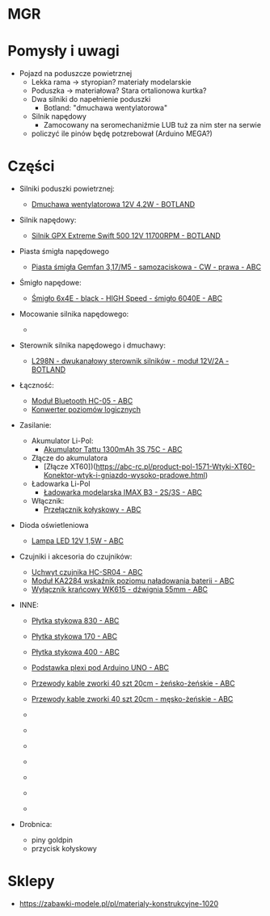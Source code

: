 # MGR

# Pomysły i uwagi
* Pojazd na poduszcze powietrznej
  * Lekka rama -> styropian? materiały modelarskie
  * Poduszka -> materiałowa? Stara ortalionowa kurtka?
  * Dwa silniki do napełnienie poduszki
    * Botland: "dmuchawa wentylatorowa"
  * Silnik napędowy
    * Zamocowany na seromechaniźmie LUB tuż za nim ster na serwie
  * policzyć ile pinów  będę potzrebował (Arduino MEGA?)

# Części
 * Silniki poduszki powietrznej:
   * [Dmuchawa wentylatorowa 12V 4,2W - BOTLAND](https://botland.com.pl/pl/pompy/8875-dmuchawa-wentylatorowa-12v-42w-97x97x33mm.html?search_query=Dmuchawa+wentylatorowa+12V+4%2C2W&results=1)
 * Silnik napędowy:
   * [Silnik GPX Extreme Swift 500 12V 11700RPM - BOTLAND](https://botland.com.pl/pl/silniki-dc-bez-przekladni/7304-silnik-gpx-extreme-swift-500-12v-11700rpm.html)
 * Piasta śmigła napędowego
   * [Piasta śmigła Gemfan 3,17/M5 - samozaciskowa - CW - prawa - ABC](https://abc-rc.pl/product-pol-4299-Piasta-smigla-Gemfan-3-17-M5-samozaciskowa-CW-prawa.html)
 * Śmigło napędowe:
   * [Śmigło 6x4E - black - HIGH Speed - śmigło 6040E - ABC](https://abc-rc.pl/product-pol-12265-Smiglo-6x4E-black-HIGH-Speed-smiglo-6040E.html)
 * Mocowanie silnika napędowego:
   * []()
 * Sterownik silnika napędowego i dmuchawy:
   * [L298N - dwukanałowy sterownik silników - moduł 12V/2A - BOTLAND](https://botland.com.pl/pl/sterowniki-silnikow-moduly/3164-l298n-dwukanalowy-sterownik-silnikow-modul-12v2a.html?search_query=L298N+-+dwukanalowy+sterownik+silnikow+-+modul+12V%2F2&results=2)
 * Łączność:
   * [Moduł Bluetooth HC-05 - ABC](https://abc-rc.pl/product-pol-6189-Bluetooth-HC-05-master-slave-modul-do-APM-i-AlexMos-Arduino.html)
   * [Konwerter poziomów logicznych](https://abc-rc.pl/product-pol-6191-Konwerter-poziomow-3-3-5V-4-kanaly-stanow-logicznych-SPI-UART-Arduino.html)
 * Zasilanie:
   * Akumulator Li-Pol:
     * [Akumulator Tattu 1300mAh 3S 75C - ABC](https://abc-rc.pl/product-pol-6659-Akumulator-Tattu-1300mAh-3S-75C-Li-pol-Gens-Ace-11-1V.html)
   * Złącze do akumulatora 
     * [Złącze XT60])(https://abc-rc.pl/product-pol-1571-Wtyki-XT60-Konektor-wtyk-i-gniazdo-wysoko-pradowe.html)
   * Ładowarka Li-Pol
     * [Ładowarka modelarska IMAX B3 - 2S/3S - ABC](https://abc-rc.pl/product-pol-3961-Ladowarka-modelarska-IMAX-B3-2S-3S-li-pol-zasilanie-230V.html?rec=101002101)
   * Włącznik:
     * [Przełącznik kołyskowy - ABC](https://abc-rc.pl/product-pol-12025-Przelacznik-kolyskowy-MRS102-A-C3R-15x21mm-3PIN-ON-OFF-bistabilny.html)
 * Dioda oświetleniowa
     * [Lampa LED 12V 1,5W - ABC](https://abc-rc.pl/product-pol-7335-Lampa-LED-12V-1-5W-samoprzylepna-lampa-do-dronow.html)
     
 * Czujniki i akcesoria do czujników:
   * [Uchwyt czujnika HC-SR04 - ABC](https://abc-rc.pl/product-pol-7320-Uchwyt-czujnika-HC-SR04-mocowanie-czujnika-SR04.html)
   * [Moduł KA2284 wskaźnik poziomu naładowania baterii - ABC](https://abc-rc.pl/product-pol-7458-Modul-KA2284-wskaznik-poziomu-dzwieku-naladowania-baterii-lub-innych-parametrow.html)
   * [Wyłącznik krańcowy WK615 - dźwignia 55mm - ABC](https://abc-rc.pl/product-pol-9842-Wylacznik-krancowy-WK615-dzwignia-55mm.html)
   
 * INNE:  
   * [Płytka stykowa 830 - ABC](https://abc-rc.pl/product-pol-6204-Plytka-stykowa-830-do-Arduino-MB-102-prototypowa.html)
   * [Płytka stykowa 170 - ABC](https://abc-rc.pl/product-pol-6296-Plytka-stykowa-170-pol-SYB-170-1-szt-budowa-prototypow-Arduino.html)
   * [Płytka stykowa 400 - ABC](https://abc-rc.pl/product-pol-6203-Plytka-stykowa-400-pol-MR200-001-uniwersalna-plytka-stykowa.html)
   * [Podstawka plexi pod Arduino UNO - ABC](https://abc-rc.pl/product-pol-8100-Podstawka-plexi-pod-Arduino-UNO-R3-budowa-prototypow.html)
   * [Przewody kable zworki 40 szt 20cm - żeńsko-żeńskie - ABC](https://abc-rc.pl/product-pol-8808-Przewody-kable-zworki-40-szt-20cm-zensko-zenskie.html)
   * [Przewody kable zworki 40 szt 20cm - męsko-żeńskie - ABC](https://abc-rc.pl/product-pol-8761-Przewody-kable-zworki-40-szt-20cm-mesko-zenskie.html)

   * []()
   * []()
   * []()
   * []()
   * []()
   * []()
   * []()




 * Drobnica:
   * piny goldpin
   * przycisk kołyskowy

# Sklepy
 * https://zabawki-modele.pl/pl/materialy-konstrukcyjne-1020
